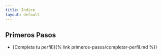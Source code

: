 ```yaml
---
title: Índice
layout: default
---
```

## Primeros Pasos

- [Completa tu perfil]({% link primeros-pasos/completar-perfil.md %})
